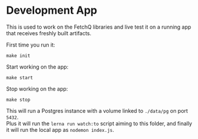 # Development App

This is used to work on the FetchQ libraries and live test it on a running
app that receives freshly built artifacts.

First time you run it:

    make init

Start working on the app:

    make start

Stop working on the app:

    make stop

This will run a Postgres instance with a volume linked to `./data/pg` on port `5432`.  
Plus it will run the `lerna run watch:to` script aiming to this folder, and finally
it will run the local app as `nodemon index.js`.

